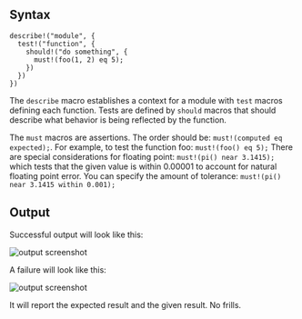 ## Syntax

```
describe!("module", {
  test!("function", {
    should!("do something", {
      must!(foo(1, 2) eq 5);
    })
  })
})
```

The `describe` macro establishes a context for a module with `test` macros defining each function. Tests are defined by `should` macros that should describe what behavior is being reflected by the function.

The `must` macros are assertions. The order should be: `must!(computed eq expected);`. For example, to test the function foo: `must!(foo() eq 5);` There are special considerations for floating point: `must!(pi() near 3.1415);` which tests that the given value is within 0.00001 to account for natural floating point error. You can specify the amount of tolerance: `must!(pi() near 3.1415 within 0.001);`

## Output

Successful output will look like this:

![output screenshot](http://wilkie.io/images/rust-testing-micro-framework/rust_testing.png)

A failure will look like this:

![output screenshot](http://wilkie.io/images/rust-testing-micro-framework/rust_testing_failure.png)

It will report the expected result and the given result. No frills.